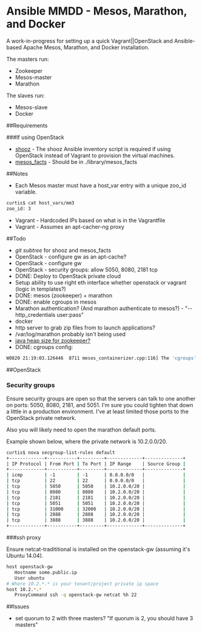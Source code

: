 # Ansible MMDD - Mesos, Marathon, and Docker

A work-in-progress for setting up a quick Vagrant||OpenStack and Ansible-based Apache Mesos, Marathon, and Docker installation.

The masters run:

* Zookeeper
* Mesos-master
* Marathon

The slaves run:

* Mesos-slave
* Docker

##Requirements

###If using OpenStack

* [shooz](https://github.com/curtisgithub/shooz) - The shooz Ansible inventory script is required if using OpenStack instead of Vagrant to provision the virtual machines.
* [mesos_facts](https://github.com/curtisgithub/ansible-mesos_facts-module) - Should be in ./library/mesos_facts


##Notes

* Each Mesos master must have a host_var entry with a unique zoo_id variable.

```bash
curtis$ cat host_vars/mm3
zoo_id: 3
```

* Vagrant - Hardcoded IPs based on what is in the Vagrantfile
* Vagrant - Assumes an apt-cacher-ng proxy

##Todo

* *git subtree* for shooz and mesos_facts
* OpenStack - configure gw as an apt-cache?
* OpenStack - configure gw
* OpenStack - security groups: allow 5050, 8080, 2181 tcp
* DONE: Deploy to OpenStack private cloud
* Setup ability to use right eth interface whether openstack or vagrant (logic in templates?)
* DONE: mesos (zookeeper) + marathon
* DONE: enable cgroups in mesos
* Marathon authentication? (And marathon authenticate to mesos?) - "--http_credentials user:pass"
* docker
* http server to grab zip files from to launch applications?
* /var/log/marathon probably isn't being used
* [java heap size for zookeeper?](http://zookeeper.apache.org/doc/r3.1.2/zookeeperAdmin.html)
* DONE: cgroups config:

```bash
W0820 21:19:03.126446  8711 mesos_containerizer.cpp:116] The 'cgroups' isolation flag is deprecated, please update your flags to '--isolation=cgroups/cpu,cgroups/mem'.
```

##OpenStack

### Security groups

Ensure security groups are open so that the servers can talk to one another on ports: 5050, 8080, 2181, and 5051. I'm sure you could tighten that down a little in a production environment. I've at least limited those ports to the OpenStack private network.

Also you will likely need to open the marathon default ports.

Example shown below, where the private network is 10.2.0.0/20.

```bash
curtis$ nova secgroup-list-rules default
+-------------+-----------+---------+-------------+--------------+
| IP Protocol | From Port | To Port | IP Range    | Source Group |
+-------------+-----------+---------+-------------+--------------+
| icmp        | -1        | -1      | 0.0.0.0/0   |              |
| tcp         | 22        | 22      | 0.0.0.0/0   |              |
| tcp         | 5050      | 5050    | 10.2.0.0/20 |              |
| tcp         | 8080      | 8080    | 10.2.0.0/20 |              |
| tcp         | 2181      | 2181    | 10.2.0.0/20 |              |
| tcp         | 5051      | 5051    | 10.2.0.0/20 |              |
| tcp         | 31000     | 32000   | 10.2.0.0/20 |              |
| tcp         | 2888      | 2888    | 10.2.0.0/20 |              |
| tcp         | 3888      | 3888    | 10.2.0.0/20 |              |
+-------------+-----------+---------+-------------+--------------+
```

###ssh proxy

Ensure netcat-tradititional is installed on the openstack-gw (assuming it's Ubuntu 14.04).

```bash
host openstack-gw
   Hostname some.public.ip
   User ubuntu
# Where 10.2.*.* is your tenant/project private ip space
host 10.2.*.*
   ProxyCommand ssh -q openstack-gw netcat %h 22
```

##Issues

* set quorum to 2 with three masters? "If quorum is 2, you should have 3 masters"
